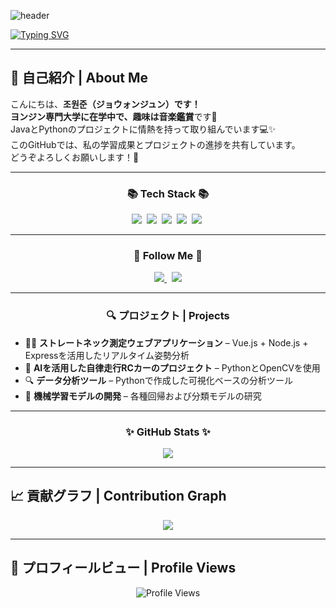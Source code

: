 ![header](https://capsule-render.vercel.app/api?type=waving&color=1E90FF&height=100&text=&animation=twinkling)

[![Typing SVG](https://readme-typing-svg.demolab.com?font=Fira+Code&weight=600&size=25&duration=3500&pause=800&color=8A2BE2&center=true&vCenter=true&multiline=true&width=800&height=50&lines=Welcome+to+Won+Jun+JO's+GitHub!👋)](https://git.io/typing-svg)

---

## 👋 自己紹介 | About Me

こんにちは、**조원준（ジョウォンジュン）**です！  
**ヨンジン専門大学**に在学中で、趣味は**音楽鑑賞**です🎵  
JavaとPythonのプロジェクトに情熱を持って取り組んでいます💻✨  
このGitHubでは、私の学習成果とプロジェクトの進捗を共有しています。  
どうぞよろしくお願いします！🙌

---

<h3 align="center">📚 Tech Stack 📚</h3>
<p align="center">
  <img src="https://img.shields.io/badge/Java-8A2BE2?style=for-the-badge&logo=Java&logoColor=white"/>&nbsp;
  <img src="https://img.shields.io/badge/Python-8A2BE2?style=for-the-badge&logo=Python&logoColor=white"/>&nbsp;
  <img src="https://img.shields.io/badge/Node.js-8A2BE2?style=for-the-badge&logo=node.js&logoColor=white"/>&nbsp;
  <img src="https://img.shields.io/badge/Vue.js-8A2BE2?style=for-the-badge&logo=vue.js&logoColor=white"/>&nbsp;
  <img src="https://img.shields.io/badge/PHP-8A2BE2?style=for-the-badge&logo=php&logoColor=white"/>&nbsp;
</p>

---

<h3 align="center">🌈 Follow Me 🌈</h3>
<p align="center">
  <a href="https://www.instagram.com/weonjun5075/">
    <img src="https://img.shields.io/badge/Instagram-8A2BE2?style=for-the-badge&logo=Instagram&logoColor=white"/>
  </a>&nbsp;
  <a href="mailto:and8634@gmail.com">
    <img src="https://img.shields.io/badge/Gmail-8A2BE2?style=for-the-badge&logo=Gmail&logoColor=white"/>
  </a>
</p>

---

<h3 align="center">🔍 プロジェクト | Projects</h3>

- 🧍‍♂️ **ストレートネック測定ウェブアプリケーション** – Vue.js + Node.js + Expressを活用したリアルタイム姿勢分析  
- 🚀 **AIを活用した自律走行RCカーのプロジェクト** – PythonとOpenCVを使用  
- 🔍 **データ分析ツール** – Pythonで作成した可視化ベースの分析ツール  
- 🤖 **機械学習モデルの開発** – 各種回帰および分類モデルの研究  

---

<h3 align="center">✨ GitHub Stats ✨</h3>
<p align="center">
  <img src="https://github-readme-stats.vercel.app/api?username=max312444&show_icons=true&theme=purple&hide_border=true&count_private=true&include_all_commits=true"/>
</p>

---

## 📈 貢献グラフ | Contribution Graph
<p align="center">
  <img src="https://github-readme-activity-graph.vercel.app/graph?username=max312444&theme=high-contrast"/>
</p>

---

## 👀 プロフィールビュー | Profile Views
<p align="center">
  <img src="https://komarev.com/ghpvc/?username=max312444&style=for-the-badge&color=8A2BE2" alt="Profile Views"/>
</p>
